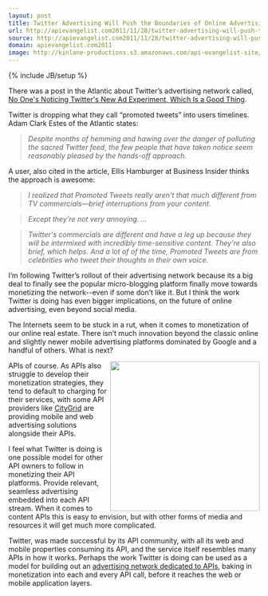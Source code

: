 ```yaml
---
layout: post
title: Twitter Advertising Will Push the Boundaries of Online Advertising
url: http://apievangelist.com2011/11/28/twitter-advertising-will-push-the-boundaries-of-online-advertising/
source: http://apievangelist.com2011/11/28/twitter-advertising-will-push-the-boundaries-of-online-advertising/
domain: apievangelist.com2011
image: http://kinlane-productions.s3.amazonaws.com/api-evangelist-site/blog/Twitter-Promoted-Tweets.png
---
```

{% include JB/setup %}<p>
     There was a post in the Atlantic about Twitter’s advertising network called, <a title="No One's Noticing Twitter's New Ad Experiment, Which is a Good Thing" href="http://www.theatlanticwire.com/technology/2011/11/no-ones-noticing-twitters-new-ad-experiment-which-good-thing/45143/">No One's Noticing Twitter's New Ad Experiment, Which Is a Good Thing</a>.
</p>
<p>
     Twitter is dropping what they call “promoted tweets” into users timelines. Adam Clark Estes of the Atlantic states:
</p>
<blockquote>
     <em>Despite months of hemming and hawing over the danger of polluting the sacred Twitter feed, the few people that have taken notice seem reasonably pleased by the hands-off approach.</em>
</blockquote>
<p>
     A user, also cited in the article, Ellis Hamburger at Business Insider thinks the approach is awesome:
</p>
<blockquote>
     <em>I realized that Promoted Tweets really aren't that much different from TV commercials—brief interruptions from your content.</em>
</blockquote>
<blockquote>
     <em>Except they're not very annoying. …</em>
</blockquote>
<blockquote>
     <em>Twitter's commercials are different and have a leg up because they will be intermixed with incredibly time-sensitive content. They're also brief, which helps. And a lot of of the time, Promoted Tweets are from celebrities who tweet their thoughts in their own voice.</em>
</blockquote>
<p>
     I’m following Twitter’s rollout of their advertising network because its a big deal to finally see the popular micro-blogging platform finally move towards monetizing the network--even if some don’t like it. But I think the work Twitter is doing has even bigger implications, on the future of online advertising, even beyond social media.
</p>
<p>
     The Internets seem to be stuck in a rut, when it comes to monetization of our online real estate. There isn’t much innovation beyond the classic online and slightly newer mobile advertising platforms dominated by Google and a handful of others. What is next?
</p>
<p>
     <a title="advertising network dedicated to APIs" href="/2011/09/28/advertising-network-dedicated-to-apis-and-developers/"><img src="http://kinlane-productions.s3.amazonaws.com/api-evangelist/Tag-Cloud-API-Advertising.png"  width="300" align="right" /></a>
</p>
<p>
     APIs of course. As APIs also struggle to develop their monetization strategies, they tend to default to charging for their services, with some API providers like <a title="CityGrid" href="http://www.citygridmedia.com/">CityGrid</a> are providing mobile and web advertising solutions alongside their APIs.
</p>
<p>
     I feel what Twitter is doing is one possible model for other API owners to follow in monetizing their API platforms. Provide relevant, seamless advertising embedded into each API stream. When it comes to content APIs this is easy to envision, but with other forms of media and resources it will get much more complicated.
</p>
<p>
     Twitter, was made successful by its API community, with all its web and mobile properties consuming its API, and the service itself resembles many APIs in how it works. Perhaps the work Twitter is doing can be used as a model for building out an <a title="advertising network dedicated to APIs" href="/2011/09/28/advertising-network-dedicated-to-apis-and-developers/">advertising network dedicated to APIs</a>, baking in monetization into each and every API call, before it reaches the web or mobile application layers.
</p>
